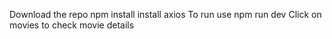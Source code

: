 Download the repo
npm install
install axios
To run use npm run dev
Click on movies to check movie details 
